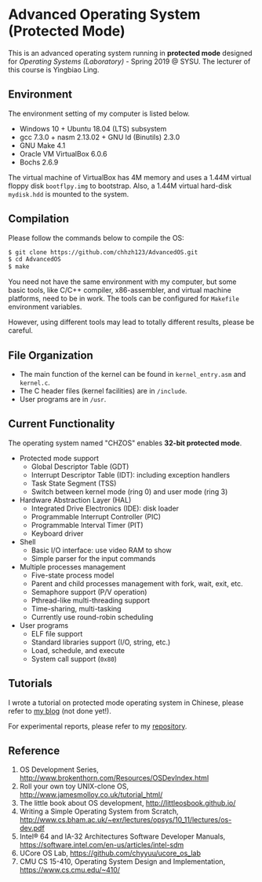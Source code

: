 # Advanced Operating System (Protected Mode)

This is an advanced operating system running in **protected mode** designed for *Operating Systems (Laboratory)* - Spring 2019 @ SYSU. The lecturer of this course is Yingbiao Ling.


## Environment

The environment setting of my computer is listed below.
* Windows 10 + Ubuntu 18.04 (LTS) subsystem
* gcc 7.3.0 + nasm 2.13.02 + GNU ld (Binutils) 2.3.0
* GNU Make 4.1
* Oracle VM VirtualBox 6.0.6
* Bochs 2.6.9

The virtual machine of VirtualBox has 4M memory and uses a 1.44M virtual floppy disk `bootflpy.img` to bootstrap. Also, a 1.44M virtual hard-disk `mydisk.hdd` is mounted to the system.


## Compilation

Please follow the commands below to compile the OS:

```bash
$ git clone https://github.com/chhzh123/AdvancedOS.git
$ cd AdvancedOS
$ make
```

You need not have the same environment with my computer, but some basic tools, like C/C++ compiler, x86-assembler, and virtual machine platforms, need to be in work. The tools can be configured for `Makefile` environment variables.

However, using different tools may lead to totally different results, please be careful.


## File Organization

* The main function of the kernel can be found in `kernel_entry.asm` and `kernel.c`.
* The C header files (kernel facilities) are in `/include`.
* User programs are in `/usr`.


## Current Functionality

The operating system named "CHZOS" enables **32-bit protected mode**.

* Protected mode support
	- Global Descriptor Table (GDT)
	- Interrupt Descriptor Table (IDT): including exception handlers
	- Task State Segment (TSS)
	- Switch between kernel mode (ring 0) and user mode (ring 3)
* Hardware Abstraction Layer (HAL)
	- Integrated Drive Electronics (IDE): disk loader
	- Programmable Interrupt Controller (PIC)
	- Programmable Interval Timer (PIT)
	- Keyboard driver
* Shell
	- Basic I/O interface: use video RAM to show
	- Simple parser for the input commands
* Multiple processes management
	- Five-state process model
	- Parent and child processes management with fork, wait, exit, etc.
	- Semaphore support (P/V operation)
	- Pthread-like multi-threading support
	- Time-sharing, multi-tasking
	- Currently use round-robin scheduling
* User programs
	- ELF file support
	- Standard libraries support (I/O, string, etc.)
	- Load, schedule, and execute
	- System call support (`0x80`)


## Tutorials

I wrote a tutorial on protected mode operating system in Chinese, please refer to [my blog](https://chhzh123.github.io/summary/os-dev/) (not done yet!).

For experimental reports, please refer to my [repository](https://github.com/chhzh123/Assignments/tree/master/OperatingSystems).


## Reference
1. OS Development Series, <http://www.brokenthorn.com/Resources/OSDevIndex.html>
2. Roll your own toy UNIX-clone OS, <http://www.jamesmolloy.co.uk/tutorial_html/>
3. The little book about OS development, <http://littleosbook.github.io/>
4. Writing a Simple Operating System from Scratch, <http://www.cs.bham.ac.uk/~exr/lectures/opsys/10_11/lectures/os-dev.pdf>
5. Intel&reg; 64 and IA-32 Architectures Software Developer Manuals, <https://software.intel.com/en-us/articles/intel-sdm>
6. UCore OS Lab, <https://github.com/chyyuu/ucore_os_lab>
7. CMU CS 15-410, Operating System Design and Implementation, <https://www.cs.cmu.edu/~410/>